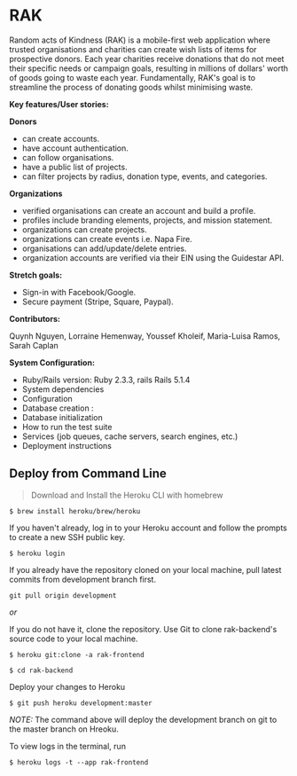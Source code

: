 # RAK

Random acts of Kindness (RAK) is a mobile-first web application where trusted organisations and charities can create wish lists of items for prospective donors. Each year charities receive donations that do not meet their specific needs or campaign goals, resulting in millions of dollars&#39; worth of goods going to waste each year. Fundamentally, RAK&#39;s goal is to streamline the process of donating goods whilst minimising waste.

**Key features/User stories:**

**Donors**

- can create accounts.
- have account authentication.
- can follow organisations.
- have a public list of projects.
- can filter projects by radius, donation type, events, and categories.

**Organizations**

- verified organisations can create an account and build a profile.
- profiles include branding elements, projects, and mission statement.
- organizations can create projects.
- organizations can create events i.e. Napa Fire.
- organisations can add/update/delete entries.
- organization accounts are verified via their EIN using the Guidestar API.

**Stretch goals:**

- Sign-in with Facebook/Google.
- Secure payment (Stripe, Square, Paypal).

**Contributors:**

 Quynh Nguyen, Lorraine Hemenway, Youssef Kholeif, Maria-Luisa Ramos, Sarah Caplan



**System Configuration:**

- Ruby/Rails version: Ruby 2.3.3, rails Rails 5.1.4 
- System dependencies 
- Configuration 
- Database creation :  
- Database initialization 
- How to run the test suite 
- Services (job queues, cache servers, search engines, etc.) 
- Deployment instructions

## Deploy from Command Line
> Download and Install the Heroku CLI with homebrew

`$ brew install heroku/brew/heroku`

If you haven't already, log in to your Heroku account and follow the prompts to create a new SSH public key.

`$ heroku login`
 
If you already have the repository cloned on your local machine, pull latest commits from development branch first.

`git pull origin development`

*or*

If you do not have it, clone the repository. Use Git to clone rak-backend's source code to your local machine.


`$ heroku git:clone -a rak-frontend`

`$ cd rak-backend`

Deploy your changes to Heroku

`$ git push heroku development:master`

*NOTE:* The command above will deploy the development branch on git to the master branch on Hreoku.

To view logs in the terminal, run

`$ heroku logs -t --app rak-frontend`
